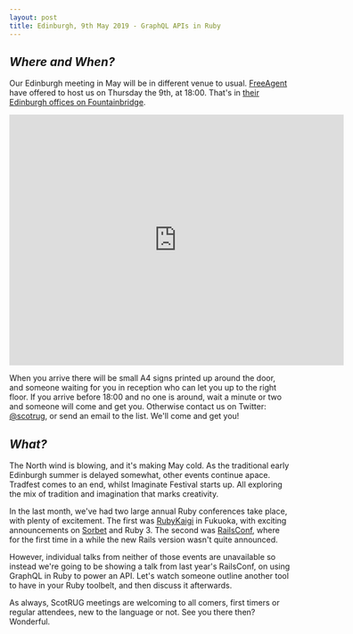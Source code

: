 ```yaml
---
layout: post
title: Edinburgh, 9th May 2019 - GraphQL APIs in Ruby
---
```



## *Where and When?*
Our Edinburgh meeting in May will be in different venue to usual. <a href="https://freeagent.com">FreeAgent</a> have offered to host us on Thursday the 9th, at 18:00. That's in <a href="https://www.openstreetmap.org/node/1947292751">their Edinburgh offices on Fountainbridge</a>.

<iframe src="https://www.google.com/maps/embed?pb=!1m18!1m12!1m3!1d2234.3551826490125!2d-3.211036448761384!3d55.94321558466258!2m3!1f0!2f0!3f0!3m2!1i1024!2i768!4f13.1!3m3!1m2!1s0x4887c7a19ec94a03%3A0xd6cfb298b5f7b12f!2sFreeAgent!5e0!3m2!1sen!2suk!4v1550591379068" width="600" height="450" frameborder="0" style="border:0" allowfullscreen></iframe>

When you arrive there will be small A4 signs printed up around the door, and someone waiting for you in reception who can let you up to the right floor. If you arrive before 18:00 and no one is around, wait a minute or two and someone will come and get you. Otherwise contact us on Twitter: <a href="https://twitter.com/scotrug">@scotrug</a>, or send an email to the list. We'll come and get you!

## *What?*
The North wind is blowing, and it's making May cold. As the traditional early Edinburgh summer is delayed somewhat, other events continue apace. Tradfest comes to an end, whilst Imaginate Festival starts up. All exploring the mix of tradition and imagination that marks creativity.

In the last month, we've had two large annual Ruby conferences take place, with plenty of excitement. The first was [RubyKaigi](https://rubykaigi.org/2019) in Fukuoka, with exciting announcements on [Sorbet](https://sorbet.org/) and Ruby 3. The second was [RailsConf](https://www.railsconf.com/), where for the first time in a while the new Rails version wasn't quite announced.

However, individual talks from neither of those events are unavailable so instead we're going to be showing a talk from last year's RailsConf, on using GraphQL in Ruby to power an API. Let's watch someone outline another tool to have in your Ruby toolbelt, and then discuss it afterwards.

As always, ScotRUG meetings are welcoming to all comers, first timers or regular attendees, new to the language or not. See you there then? Wonderful.
